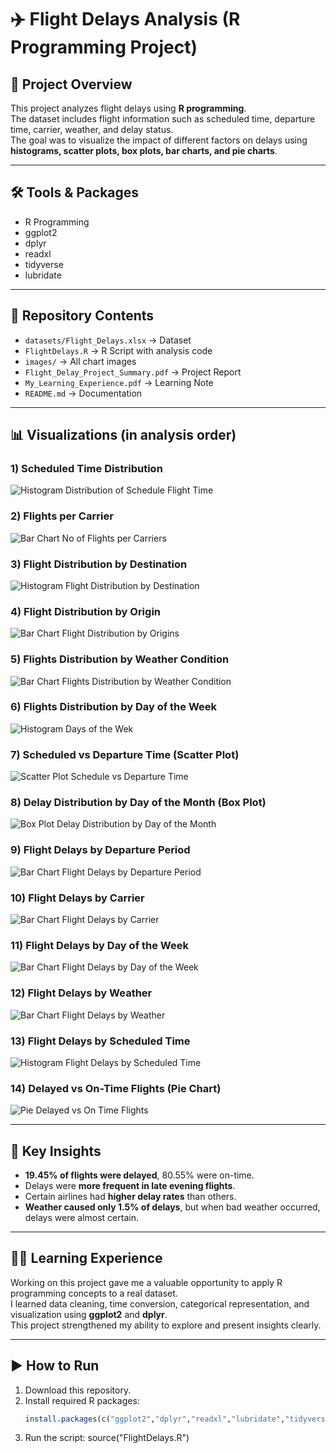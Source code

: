 # ✈️ Flight Delays Analysis (R Programming Project)

## 📌 Project Overview
This project analyzes flight delays using **R programming**.  
The dataset includes flight information such as scheduled time, departure time, carrier, weather, and delay status.  
The goal was to visualize the impact of different factors on delays using **histograms, scatter plots, box plots, bar charts, and pie charts**.

---

## 🛠️ Tools & Packages
- R Programming  
- ggplot2  
- dplyr  
- readxl  
- tidyverse  
- lubridate  

---

## 📂 Repository Contents
- `datasets/Flight_Delays.xlsx` → Dataset  
- `FlightDelays.R` → R Script with analysis code  
- `images/` → All chart images  
- `Flight_Delay_Project_Summary.pdf` → Project Report  
- `My_Learning_Experience.pdf` → Learning Note  
- `README.md` → Documentation  

---

## 📊 Visualizations (in analysis order)

### 1) Scheduled Time Distribution  
![Histogram Distribution of Schedule Flight Time](images/Histogram%20Distribution%20of%20Schedule%20Flight%20Time.png)

### 2) Flights per Carrier  
![Bar Chart No of Flights per Carriers](images/Bar%20Chart%20No%20of%20Flights%20per%20Carriers.png)

### 3) Flight Distribution by Destination  
![Histogram Flight Distribution by Destination](images/Histogram%20Flight%20Distribution%20by%20Destination.png)

### 4) Flight Distribution by Origin  
![Bar Chart Flight Distribution by Origins](images/Bar%20Chart%20Flight%20Distribution%20by%20Origins.png)

### 5) Flights Distribution by Weather Condition  
![Bar Chart Flights Distribution by Weather Condition](images/Bar%20Chart%20Flights%20Distribution%20by%20Weather%20Condition.png)

### 6) Flights Distribution by Day of the Week  
![Histogram Days of the Wek](images/Histogram%20Days%20of%20the%20Wek.png)

### 7) Scheduled vs Departure Time (Scatter Plot)  
![Scatter Plot Schedule vs Departure Time](images/Scatter%20Plot%20Schedule%20vs%20Departure%20Time.png)

### 8) Delay Distribution by Day of the Month (Box Plot)  
![Box Plot Delay Distribution by Day of the Month](images/Box%20Plot%20Delay%20Distribution%20by%20Day%20of%20the%20Month.png)

### 9) Flight Delays by Departure Period  
![Bar Chart Flight Delays by Departure Period](images/Bar%20Chart%20Flight%20Delays%20by%20Departure%20Period.png)

### 10) Flight Delays by Carrier  
![Bar Chart Flight Delays by Carrier](images/Bar%20Chart%20Flight%20Delays%20by%20Carrier.png)

### 11) Flight Delays by Day of the Week  
![Bar Chart Flight Delays by Day of the Week](images/Bar%20Chart%20Flight%20Delays%20by%20Day%20of%20the%20Week.png)

### 12) Flight Delays by Weather  
![Bar Chart Flight Delays by Weather](images/Bar%20Chart%20Flight%20Delays%20by%20Weather.png)

### 13) Flight Delays by Scheduled Time  
![Histogram Flight Delays by Scheduled Time](images/Histogram%20Flight%20Delays%20by%20Scheduled%20Time.png)

### 14) Delayed vs On-Time Flights (Pie Chart)  
![Pie Delayed vs On Time Flights](images/Pie%20Delayed%20vs%20On%20Time%20Flights.png)

---

## 🔑 Key Insights
- **19.45% of flights were delayed**, 80.55% were on-time.  
- Delays were **more frequent in late evening flights**.  
- Certain airlines had **higher delay rates** than others.  
- **Weather caused only 1.5% of delays**, but when bad weather occurred, delays were almost certain.  

---

## 🧑‍💻 Learning Experience
Working on this project gave me a valuable opportunity to apply R programming concepts to a real dataset.  
I learned data cleaning, time conversion, categorical representation, and visualization using **ggplot2** and **dplyr**.  
This project strengthened my ability to explore and present insights clearly.

---

## ▶️ How to Run
1. Download this repository.  
2. Install required R packages:  
   ```R
   install.packages(c("ggplot2","dplyr","readxl","lubridate","tidyverse"))
3. Run the script:
   source("FlightDelays.R")

